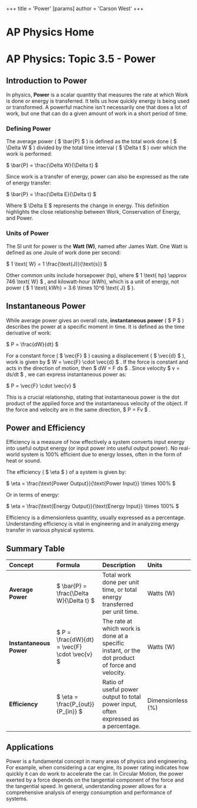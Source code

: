 +++
 title = 'Power'
[params]
	author = 'Carson West'
+++
# AP Physics Home
# AP Physics: Topic 3.5 - Power

## Introduction to Power

In physics, **Power** is a scalar quantity that measures the rate at which Work is done or energy is transferred. It tells us how quickly energy is being used or transformed. A powerful machine isn't necessarily one that does a lot of work, but one that can do a given amount of work in a short period of time.

### Defining Power

The average power ( $ \bar{P} $ ) is defined as the total work done ( $ \Delta W $ ) divided by the total time interval ( $ \Delta t $ ) over which the work is performed:

 $ 
\bar{P} = \frac{\Delta W}{\Delta t}
 $ 

Since work is a transfer of energy, power can also be expressed as the rate of energy transfer:

 $ 
\bar{P} = \frac{\Delta E}{\Delta t}
 $ 

Where  $ \Delta E $  represents the change in energy. This definition highlights the close relationship between Work, Conservation of Energy, and Power.

### Units of Power

The SI unit for power is the **Watt (W)**, named after James Watt.
One Watt is defined as one Joule of work done per second:

 $ 
1 \text{ W} = 1 \frac{\text{J}}{\text{s}}
 $ 

Other common units include horsepower (hp), where  $ 1 \text{ hp} \approx 746 \text{ W} $ , and kilowatt-hour (kWh), which is a unit of energy, not power ( $ 1 \text{ kWh} = 3.6 \times 10^6 \text{ J} $ ).

## Instantaneous Power

While average power gives an overall rate, **instantaneous power** ( $ P $ ) describes the power at a specific moment in time. It is defined as the time derivative of work:

 $ 
P = \frac{dW}{dt}
 $ 

For a constant force ( $ \vec{F} $ ) causing a displacement ( $ \vec{d} $ ), work is given by  $ W = \vec{F} \cdot \vec{d} $ . If the force is constant and acts in the direction of motion, then  $ dW = F ds $ . Since velocity  $ v = ds/dt $ , we can express instantaneous power as:

 $ 
P = \vec{F} \cdot \vec{v}
 $ 

This is a crucial relationship, stating that instantaneous power is the dot product of the applied force and the instantaneous velocity of the object. If the force and velocity are in the same direction,  $ P = Fv $ .

## Power and Efficiency

Efficiency is a measure of how effectively a system converts input energy into useful output energy (or input power into useful output power). No real-world system is 100% efficient due to energy losses, often in the form of heat or sound.

The efficiency ( $ \eta $ ) of a system is given by:

 $ 
\eta = \frac{\text{Power Output}}{\text{Power Input}} \times 100\%
 $ 

Or in terms of energy:

 $ 
\eta = \frac{\text{Energy Output}}{\text{Energy Input}} \times 100\%
 $ 

Efficiency is a dimensionless quantity, usually expressed as a percentage. Understanding efficiency is vital in engineering and in analyzing energy transfer in various physical systems.

## Summary Table

| Concept           | Formula                               | Description                                                                                             | Units           |
| :---------------- | :------------------------------------ | :------------------------------------------------------------------------------------------------------ | :-------------- |
| **Average Power** |  $ \bar{P} = \frac{\Delta W}{\Delta t} $  | Total work done per unit time, or total energy transferred per unit time.                               | Watts (W)       |
| **Instantaneous Power** |  $ P = \frac{dW}{dt} = \vec{F} \cdot \vec{v} $  | The rate at which work is done at a specific instant, or the dot product of force and velocity. | Watts (W)       |
| **Efficiency**    |  $ \eta = \frac{P_{out}}{P_{in}} $        | Ratio of useful power output to total power input, often expressed as a percentage.                     | Dimensionless (%) |

## Applications

Power is a fundamental concept in many areas of physics and engineering. For example, when considering a car engine, its power rating indicates how quickly it can do work to accelerate the car. In Circular Motion, the power exerted by a force depends on the tangential component of the force and the tangential speed. In general, understanding power allows for a comprehensive analysis of energy consumption and performance of systems.